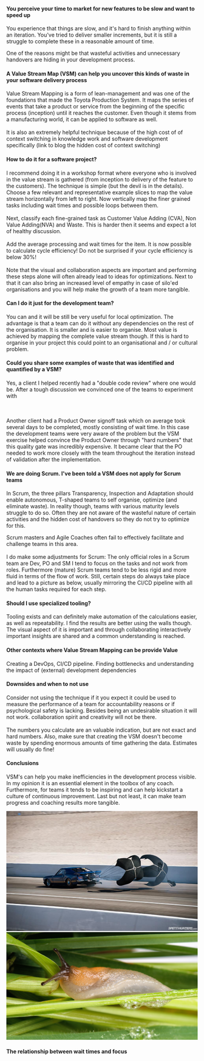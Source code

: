 #### You perceive your time to market for new features to be slow and want to speed up
You experience that things are slow, and it's hard to finish anything within an iteration. You've tried to deliver 
smaller increments, but it is still a struggle to complete these in a reasonable amount of time. 

One of the reasons might be that wasteful activities and unnecessary handovers are hiding in your
development process. 

#### A Value Stream Map (VSM) can help you uncover this kinds of waste in your software delivery process

Value Stream Mapping is a form of lean-management and was one of the foundations that made the Toyota Production 
System. It maps the series of events that take a product or service from the beginning of the specific process (inception) 
until it reaches the customer. Even though it stems from a manufacturing world, it can be applied to software as well.
<br/><br/>
It is also an extremely helpful technique because of the high cost of of context switching in 
knowledge work and software development specifically (link to blog the hidden cost of context switching) 
 
#### How to do it for a software project?
I recommend doing it in a workshop format where everyone who is involved in the value stream is gathered 
(from inception to delivery of the feature to the customers). The technique is simple (but the devil is in the details).
Choose a few relevant and representative example slices to map the value stream horizontally from left to right. 
Now vertically map the finer grained tasks including wait times and possible loops between them.<br/><br/>
Next, classify each fine-grained task as Customer Value Adding (CVA), Non Value Adding(NVA) and Waste. This is harder 
then it seems and expect a lot of healthy discussion. 
<br/><br/>
Add the average processing and wait times for the item. It is now possible to calculate cycle efficiency! Do not
be surprised if your cycle efficiency is below 30%! 
<br/><br/>
Note that the visual and collaboration aspects are important and performing these steps alone will often already lead 
to ideas for optimizations. Next to that it can also bring an increased level of empathy in case of silo'ed organisations
 and you will help make the growth of a team more tangible. 

#### Can I do it just for the development team?
You can and it will be still be very useful for local optimization. The advantage is that a team can do it without any
dependencies on the rest of the organisation. It is smaller and is easier to organise. Most value is 
achieved by mapping the complete value stream though. If this is hard to organise in your project this could point to an 
organisational and / or cultural problem.

#### Could you share some examples of waste that was identified and quantified by a VSM?
Yes, a client I helped recently had a "double code review" where one would be. After a tough discussion we convinced one
of the teams to experiment with

<br/><br/>
Another client had a Product Owner signoff task which on average took several days to be completed, mostly consisting of
wait time. In this case the development teams were very aware of the problem but the VSM exercise  helped convince the 
Product Owner through "hard numbers" that this quality gate was incredibly expensive. It became clear that the PO needed 
to work more closely with the team throughout the iteration instead of validation after the implementation. 

#### We are doing Scrum. I've been told a VSM does not apply for Scrum teams
In Scrum, the three pillars Transparency, Inspection and Adaptation should enable autonomous, T-shaped teams to 
self organise, optimize (and eliminate waste). In reality though, teams with various maturity levels struggle 
to do so. Often they are not aware of the wasteful nature of certain activities and the hidden cost of handovers so they
do not try to optimize for this.

Scrum masters and Agile Coaches often fail to effectively facilitate and challenge teams in this area. 
<br/><br/>
I do make some adjustments for Scrum: The only official roles in a Scrum team are Dev, PO and SM I tend to focus on 
the tasks and not work from roles. Furthermore (mature) Scrum teams tend to be less rigid and more fluid in terms of 
the flow of work. Still, certain steps do always take place and lead to a picture as below, usually mirroring 
the CI/CD pipeline with all the human tasks required for each step.

#### Should I use specialized tooling?
Tooling exists and can definitely make automation of the calculations easier, as well as repeatability. 
I find the results are better using the walls though. The visual aspect of it is important 
and through collaborating interactively important insights are shared and a common understanding is reached.

#### Other contexts where Value Stream Mapping can be provide Value
Creating a DevOps, CI/CD pipeline. Finding bottlenecks and understanding the impact of (external) development dependencies

#### Downsides and when to not use
Consider not using the technique if it you expect it could be used to measure the performance of a team for accountability
 reasons or if psychological safety is lacking. Besides being an undesirable situation it will not work. collaboration 
 spirit and creativity will not be there.   <br/><br/> 
The numbers you calculate are an valuable indication, but are not exact and hard numbers. Also, make sure that creating
the VSM doesn't become waste by spending enormous amounts of time gathering the data. Estimates will usually do fine!  

#### Conclusions
VSM's can help you make inefficiencies in the development process visible. In my opinion it is an essential element in 
the toolbox of any coach. Furthermore, for teams it tends to be inspiring and can help kickstart a culture of continuous
improvement. Last but not least, it can make team progress and coaching results more tangible.  

![](parachute.jpg)
![](snail.jpg)

#### The relationship between wait times and focus